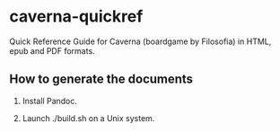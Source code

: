 caverna-quickref
================

Quick Reference Guide for Caverna (boardgame by Filosofia) in HTML, epub and PDF formats.

How to generate the documents
-----------------------------

1. Install Pandoc.

2. Launch ./build.sh on a Unix system.
